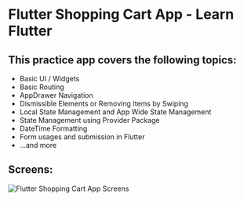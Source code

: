 # Flutter Shopping Cart App - Learn Flutter
## This practice app covers the following topics:
* Basic UI / Widgets
* Basic Routing
* AppDrawer Navigation
* Dismissible Elements or Removing Items by Swiping
* Local State Management and App Wide State Management
* State Management using Provider Package
* DateTime Formatting
* Form usages and submission in Flutter
* ...and more
## Screens:
![Flutter Shopping Cart App Screens](https://i.imgur.com/jC9Rmdv.png)

